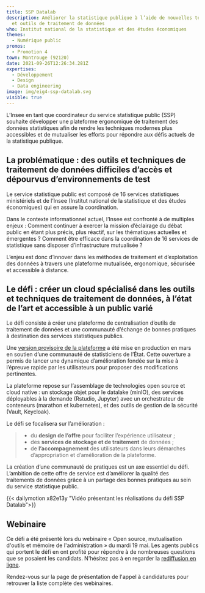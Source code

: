 ```yaml
---
title: SSP Datalab
description: Améliorer la statistique publique à l’aide de nouvelles techniques
  et outils de traitement de données
who: Institut national de la statistique et des études économiques
themes:
  - Numérique public
promos:
  - Promotion 4
town: Montrouge (92120)
date: 2021-09-26T12:26:34.281Z
expertises:
  - Développement
  - Design
  - Data engineering
image: img/eig4-ssp-datalab.svg
visible: true
---
```

L’Insee en tant que coordinateur du service statistique public (SSP) souhaite développer une plateforme ergonomique de traitement des données statistiques afin de rendre les techniques modernes plus accessibles et de mutualiser les efforts pour répondre aux défis actuels de la statistique publique.

## La problématique : des outils et techniques de traitement de données difficiles d’accès et dépourvus d’environnements de test

Le service statistique public est composé de 16 services statistiques ministériels et de l’Insee (Institut national de la statistique et des études économiques) qui en assure la coordination.

Dans le contexte informationnel actuel, l’Insee est confronté à de multiples enjeux : Comment continuer à exercer la mission d’éclairage du débat public en étant plus précis, plus réactif, sur les thématiques actuelles et émergentes ? Comment être efficace dans la coordination de 16 services de statistique sans disposer d’infrastructure mutualisée ?

L’enjeu est donc d’innover dans les méthodes de traitement et d’exploitation des données à travers une plateforme mutualisée, ergonomique, sécurisée et accessible à distance.

## Le défi : créer un cloud spécialisé dans les outils et techniques de traitement de données, à l’état de l’art et accessible à un public varié

Le défi consiste à créer une plateforme de centralisation d’outils de traitement de données et une communauté d’échange de bonnes pratiques à destination des services statistiques publics.

Une [version provisoire de la plateforme](https://spyrales.sspcloud.fr/accueil) a été mise en production en mars en soutien d’une communauté de statisticiens de l’État. Cette ouverture a permis de lancer une dynamique d’amélioration fondée sur la mise à l’épreuve rapide par les utilisateurs pour proposer des modifications pertinentes.

La plateforme repose sur l’assemblage de technologies open source et cloud native : un stockage objet pour le datalake (minIO), des services déployables à la demande (Rstudio, Jupyter) avec un orchestrateur de conteneurs (marathon et kubernetes), et des outils de gestion de la sécurité (Vault, Keycloak).

Le défi se focalisera sur l’amélioration :

> * du **design de l’offre** pour faciliter l’expérience utilisateur ;
> * des **services de stockage et de traitement** de données ;
> * de **l’accompagnement** des utilisateurs dans leurs démarches d’appropriation et d’amélioration de la plateforme.

La création d’une communauté de pratiques est un axe essentiel du défi. L’ambition de cette offre de service est d’améliorer la qualité des traitements de données grâce à un partage des bonnes pratiques au sein du service statistique public.

{{< dailymotion x82e13y "Vidéo présentant les réalisations du défi SSP Datalab">}}

## Webinaire

Ce défi a été présenté lors du webinaire « Open source, mutualisation d'outils et mémoire de l'administration » du mardi 19 mai. Les agents publics qui portent le défi en ont profité pour répondre à de nombreuses questions que se posaient les candidats. N'hésitez pas à en regarder la [rediffusion en ligne](https://app.livestorm.co/demarches-simplifiees/webinaire-eig-5 "Rediffusion du webinaire").

Rendez-vous sur la page de présentation de l'appel à candidatures pour retrouver la liste complète des webinaires.